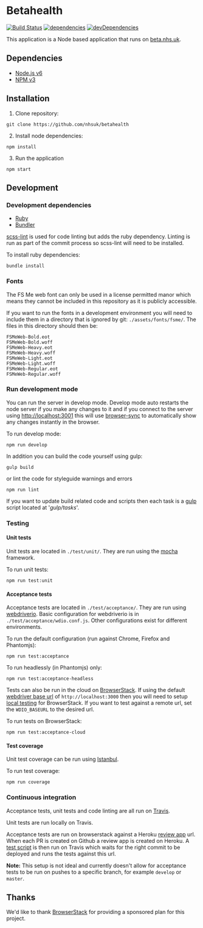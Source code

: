 # Betahealth

[![Build Status](https://img.shields.io/travis/nhsuk/betahealth.svg?branch=develop&style=flat-square)](https://travis-ci.org/nhsuk/betahealth)
[![dependencies](https://img.shields.io/david/nhsuk/betahealth.svg?style=flat-square&label=dependencies)](https://david-dm.org/nhsuk/betahealth)
[![devDependencies](https://img.shields.io/david/dev/nhsuk/betahealth.svg?style=flat-square&label=devDependencies)](https://david-dm.org/nhsuk/betahealth#info=devDependencies)

This application is a Node based application that runs on [beta.nhs.uk](http://beta.nhs.uk).


## Dependencies

* [Node.js v6](https://nodejs.org/en/)
* [NPM v3](https://github.com/npm/npm)

## Installation

1. Clone repository:

  ```
  git clone https://github.com/nhsuk/betahealth
  ```

2. Install node dependencies:

  ```
  npm install
  ```

3. Run the application

  ```
  npm start
  ```

## Development

### Development dependencies

* [Ruby](https://www.ruby-lang.org/en/)
* [Bundler](http://bundler.io/)

[scss-lint](https://github.com/brigade/scss-lint) is used for code linting
but adds the ruby dependency. Linting is run as part of the commit process
so scss-lint will need to be installed.

To install ruby dependencies:
```
bundle install
```

### Fonts

The FS Me web font can only be used in a license permitted manor which means
they cannot be included in this repository as it is publicly accessible.

If you want to run the fonts in a development environment you will need to
include them in a directory that is ignored by git: `./assets/fonts/fsme/`.
The files in this directory should then be:

```
FSMeWeb-Bold.eot
FSMeWeb-Bold.woff
FSMeWeb-Heavy.eot
FSMeWeb-Heavy.woff
FSMeWeb-Light.eot
FSMeWeb-Light.woff
FSMeWeb-Regular.eot
FSMeWeb-Regular.woff
```

### Run development mode

You can run the server in develop mode. Develop mode auto restarts
the node server if you make any changes to it and if you connect to the server
using [http://localhost:3001](http://localhost:3001) this will use
[browser-sync](https://www.browsersync.io/) to automatically show
any changes instantly in the browser.

To run develop mode:

```
npm run develop
```

In addition you can build the code yourself using gulp:

```
gulp build
```

or lint the code for styleguide warnings and errors

```
npm run lint
```

If you want to update build related code and scripts then each task is a [gulp](http://gulpjs.com/) script located at '*gulp/tasks*'.

### Testing

#### Unit tests

Unit tests are located in `./test/unit/`. They are run using the [mocha](https://mochajs.org/) framework.

To run unit tests:

```
npm run test:unit
```

#### Acceptance tests

Acceptance tests are located in `./test/acceptance/`. They are run using [webdriverio](http://webdriver.io/). Basic configuration for webdriverio is in `./test/acceptance/wdio.conf.js`. Other configurations exist for different environments.

To run the default configuration (run against Chrome, Firefox and Phantomjs):

```
npm run test:acceptance
```

To run headlessly (in Phantomjs) only:

```
npm run test:acceptance-headless
```

Tests can also be run in the cloud on [BrowserStack](https://www.browserstack.com/). If using the default [webdriver base url](./config/config.js) of `http://localhost:3000` then you will need to setup [local testing](https://www.browserstack.com/local-testing) for BrowserStack. If you want to test against a remote url, set the `WDIO_BASEURL` to the desired url.

To run tests on BrowserStack:

```
npm run test:acceptance-cloud
```

#### Test coverage

Unit test coverage can be run using [Istanbul](https://github.com/gotwarlost/istanbul).

To run test coverage:

```
npm run coverage
```

### Continuous integration

Acceptance tests, unit tests and code linting are all run on [Travis](https://travis-ci.org/).

Unit tests are run locally on Travis.

Acceptance tests are run on browserstack against a Heroku [review app](https://devcenter.heroku.com/articles/github-integration-review-apps) url. When each PR is created on Github a review app is created on Heroku. A [test script](./bin/run-acceptance-tests.sh) is then run on Travis which waits for the right commit to be deployed and runs the tests against this url.

**Note:** This setup is not ideal and currently doesn't allow for acceptance tests to be run on pushes to a specific branch, for example `develop` or `master`.

## Thanks

We'd like to thank [BrowserStack](https://www.browserstack.com/) for providing a sponsored plan for this project.
